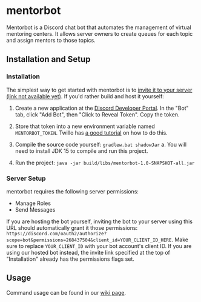 # mentorbot

Mentorbot is a Discord chat bot that automates the management of virtual mentoring centers. It allows server owners to create queues for each topic and assign mentors to those topics.

## Installation and Setup

### Installation

The simplest way to get started with mentorbot is to [invite it to your server (link not available yet)](#). If you'd rather build and host it yourself:

1. Create a new application at the [Discord Developer Portal](https://discord.com/developers/applications). In the "Bot" tab, click "Add Bot", then "Click to Reveal Token". Copy the
token.

2. Store that token into a new environment variable named `MENTORBOT_TOKEN`. Twillo has [a good tutorial](https://www.twilio.com/blog/2017/01/how-to-set-environment-variables.html) on
how to do this.

3. Compile the source code yourself: `gradlew.bat shadowJar`
  a. You will need to install JDK 15 to compile and run this project.

4. Run the project: `java -jar build/libs/mentorbot-1.0-SNAPSHOT-all.jar`


### Server Setup

mentorbot requires the following server permissions:

- Manage Roles
- Send Messages

If you are hosting the bot yourself, inviting the bot to your server using this URL should automatically grant it those permissions:
`https://discord.com/oauth2/authorize?scope=bot&permissions=268437504&client_id=YOUR_CLIENT_ID_HERE`. Make sure to replace `YOUR_CLIENT_ID` with your bot account's client ID. If you are
using our hosted bot instead, the invite link specified at the top of "Installation" already has the permissions flags set.



## Usage

Command usage can be found in our [wiki page](https://github.com/codeRIT/mentorbot/wiki/Commands).
